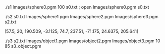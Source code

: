 




./s1 Images/sphere0.pgm 100 s0.txt ; open Images/sphere0.pgm s0.txt

./s2 s0.txt Images/sphere1.pgm Images/sphere2.pgm Images/sphere3.pgm s2.txt 

[57.5, 20, 190.509, -3.1125, 74.7, 237.51, -71.175, 24.6375, 205.641]

./s3 s2.txt Images/object1.pgm Images/object2.pgm Images/object3.pgm 10 85 s3_object.pgm




